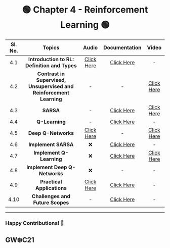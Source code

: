 

<div align = 'center'>
  <h1> 🟢 Chapter 4 -  Reinforcement Learning 🟢 </h1>
  </div>
  
| Sl. No. | Topics | Audio | Documentation | Video |
| :-: | :-: | :-: | :-: | :-: |
| 4.1 | **Introduction to RL: Definition and Types** | [Click Here](https://github.com/girlscript/winter-of-contributing/blob/Machine_Learning/Machine_Learning/Reinforcement_Learning/ML_4_1_Introduction_to_RL_Definition_and_Types(A).md) | [Click Here](https://github.com/girlscript/winter-of-contributing/blob/Machine_Learning/Machine_Learning/Reinforcement_Learning/ML_4_1_Introduction_to_RL_Definition_and_Types_(D).md) | - |
| 4.2 | **Contrast in Supervised, Unsupervised and Reinforcement Learning** |- | - | [Click Here](https://github.com/girlscript/winter-of-contributing/blob/Machine_Learning/Machine_Learning/Reinforcement_Learning/ML_4_2_Contrast_in_Supervised_Unsupervised_and_Reinforcement_Learning_(V).md) |
| 4.3 | **SARSA** |- | [Click Here](https://github.com/girlscript/winter-of-contributing/blob/Machine_Learning/Machine_Learning/Reinforcement_Learning/ML_4_3_SARSA_(D).ipynb) | [Click Here](https://github.com/girlscript/winter-of-contributing/blob/Machine_Learning/Machine_Learning/Reinforcement_Learning/ML_4_3_SARSA_(V).md) |
| 4.4 | **Q-Learning** |- | [Click  Here](https://github.com/girlscript/winter-of-contributing/blob/Machine_Learning/Machine_Learning/Reinforcement_Learning/ML_4_4_Q-Learning_(D).md) | - |
| 4.5 | **Deep Q-Networks** |[Click Here](https://github.com/girlscript/winter-of-contributing/blob/Machine_Learning/Machine_Learning/Reinforcement_Learning/ML_4_5_Deep_Q-Networks_(A).md) | - | [Click Here](https://github.com/girlscript/winter-of-contributing/blob/Machine_Learning/Machine_Learning/Reinforcement_Learning/ML_4_5_Deep_Q-Networks_(V).md) |
| 4.6 | **Implement SARSA** |❌ | [Click Here](https://github.com/girlscript/winter-of-contributing/blob/Machine_Learning/Machine_Learning/Reinforcement_Learning/ML_4_6_Implement_SARSA_(D).ipynb) | - |
| 4.7 | **Implement Q-Learning** |❌| [Click Here](https://github.com/girlscript/winter-of-contributing/blob/Machine_Learning/Machine_Learning/Reinforcement_Learning/ML_4_7_Implement_Q_Learnings_(D).ipynb) | [Click Here](https://github.com/girlscript/winter-of-contributing/blob/Machine_Learning/Machine_Learning/Reinforcement_Learning/ML_4_7_Implement_Q-Learnings_(V).md) |
| 4.8 | **Implement Deep Q-Networks** | ❌ | - | - |
| 4.9 | **Practical Applications** | [Click Here](https://github.com/girlscript/winter-of-contributing/blob/Machine_Learning/Machine_Learning/Reinforcement_Learning/ML_4_9_Practical_Applications_of_Reinforcement_Learning(A).md) | [Click Here](https://github.com/girlscript/winter-of-contributing/blob/Machine_Learning/Machine_Learning/Reinforcement_Learning/ML_4_9_Practical%20Applications%20of%20Reinforcement%20Learning_(D).md) | - |
| 4.10 | **Challenges and Future Scopes** | - | [Click Here](https://github.com/girlscript/winter-of-contributing/blob/Machine_Learning/Machine_Learning/Reinforcement_Learning/ML%204.10%20Challenges%20and%20Future%20Scope%20(D)%20.ipynb) | - |


--------------------------------------------------------------

### Happy Contributions! 🚀
## GW:snowflake:C21
